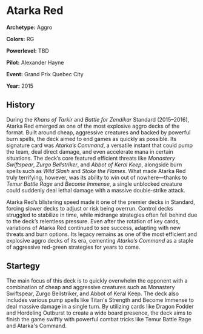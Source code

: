 # Atarka Red

**Archetype:** Aggro

**Colors:** RG

**Powerlevel:** TBD

**Pilot:** Alexander Hayne

**Event:** Grand Prix Quebec City

**Year:** 2015

## History

During the _Khans of Tarkir_ and _Battle for Zendikar_ Standard (2015–2016), Atarka Red emerged as one of the most explosive aggro decks of the format. Built around cheap, aggressive creatures and backed by powerful burn spells, the deck aimed to end games as quickly as possible. Its signature card was _Atarka’s Command_, a versatile instant that could pump the team, deal direct damage, and even accelerate mana in certain situations. The deck’s core featured efficient threats like _Monastery Swiftspear_, _Zurgo Bellstriker_, and _Abbot of Keral Keep_, alongside burn spells such as _Wild Slash_ and _Stoke the Flames_. What made Atarka Red truly terrifying, however, was its ability to win out of nowhere—thanks to _Temur Battle Rage_ and _Become Immense_, a single unblocked creature could suddenly deal lethal damage with a massive double-strike attack.

Atarka Red’s blistering speed made it one of the premier decks in Standard, forcing slower decks to adjust or risk being overrun. Control decks struggled to stabilize in time, while midrange strategies often fell behind due to the deck’s relentless pressure. Even after the rotation of key cards, variations of Atarka Red continued to see success, adapting with new threats and burn options. Its legacy remains as one of the most efficient and explosive aggro decks of its era, cementing _Atarka’s Command_ as a staple of aggressive red-green strategies for years to come.

## Startegy

The main focus of this deck is to quickly overwhelm the opponent with a combination of cheap and aggressive creatures such as Monastery Swiftspear, Zurgo Bellstriker, and Abbot of Keral Keep. The deck also includes various pump spells like Titan's Strength and Become Immense to deal massive damage in a single turn. By utilizing cards like Dragon Fodder and Hordeling Outburst to create a wide board presence, the deck aims to finish the game swiftly with powerful combat tricks like Temur Battle Rage and Atarka's Command.
